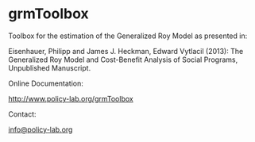grmToolbox
===================

Toolbox for the estimation of the Generalized Roy Model as presented in:

Eisenhauer, Philipp and James J. Heckman, Edward Vytlacil (2013): The Generalized Roy Model and Cost-Benefit Analysis of Social Programs, Unpublished Manuscript. 

Online Documentation:

http://www.policy-lab.org/grmToolbox

Contact:

info@policy-lab.org

